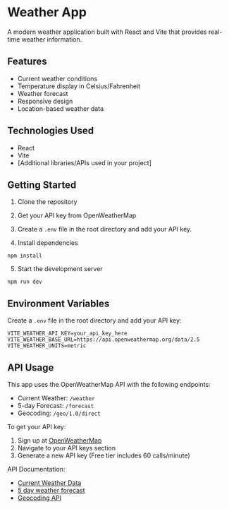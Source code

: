 # Weather App

A modern weather application built with React and Vite that provides real-time weather information.

## Features

- Current weather conditions
- Temperature display in Celsius/Fahrenheit
- Weather forecast
- Responsive design
- Location-based weather data

## Technologies Used

- React
- Vite
- [Additional libraries/APIs used in your project]

## Getting Started

1. Clone the repository

2. Get your API key from OpenWeatherMap

3. Create a `.env` file in the root directory and add your API key.

4. Install dependencies
```
npm install
```

5. Start the development server
```
npm run dev
```

## Environment Variables

Create a `.env` file in the root directory and add your API key:
```
VITE_WEATHER_API_KEY=your_api_key_here
VITE_WEATHER_BASE_URL=https://api.openweathermap.org/data/2.5
VITE_WEATHER_UNITS=metric 
```

## API Usage

This app uses the OpenWeatherMap API with the following endpoints:

- Current Weather: `/weather`
- 5-day Forecast: `/forecast`
- Geocoding: `/geo/1.0/direct`

To get your API key:
1. Sign up at [OpenWeatherMap](https://openweathermap.org/api)
2. Navigate to your API keys section
3. Generate a new API key (Free tier includes 60 calls/minute)

API Documentation:
- [Current Weather Data](https://openweathermap.org/current)
- [5 day weather forecast](https://openweathermap.org/forecast5)
- [Geocoding API](https://openweathermap.org/api/geocoding-api)

